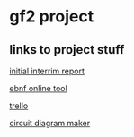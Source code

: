 # gf2 project

## links to project stuff

[initial interrim report](https://docs.google.com/document/d/13J--wVBn_TJkKOhSqWX3dsohJQ6f2xr1H8x0ZUKEEas/edit?usp=sharing)

[ebnf online tool](https://mdkrajnak.github.io/ebnftest/)

[trello](https://trello.com/b/tzuCkf8f/gf2)

[circuit diagram maker](https://www.circuit-diagram.org/editor/)
